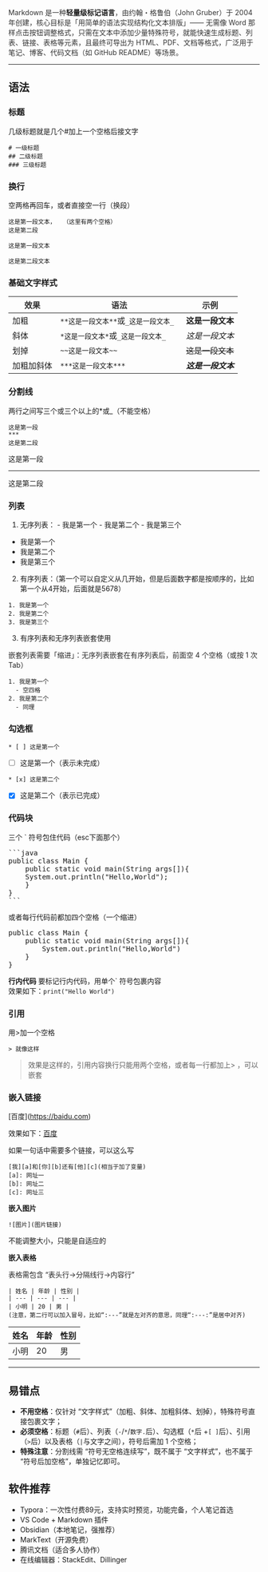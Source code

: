 <font style="color:rgba(0, 0, 0, 0.8);">Markdown 是一种</font>**轻量级标记语言**<font style="color:rgba(0, 0, 0, 0.8);">，由约翰・格鲁伯（John Gruber）于 2004 年创建，核心目标是「用简单的语法实现结构化文本排版」—— 无需像 Word 那样点击按钮调整格式，只需在文本中添加少量特殊符号，就能快速生成标题、列表、链接、表格等元素，且最终可导出为 HTML、PDF、文档等格式，广泛用于笔记、博客、代码文档（如 GitHub README）等场景。</font>

---

## 语法
### 标题
几级标题就是几个#加上一个空格后接文字

```plain
# 一级标题
## 二级标题
### 三级标题
```

### 换行
空两格再回车，或者直接空一行（换段）

```plain
这是第一段文本，  （这里有两个空格）
这是第二段
```

```plain
这是第一段文本

这是第二段文本
```

### 基础文字样式
| <font style="color:rgba(0, 0, 0, 0.8);"> 效果 </font> | <font style="color:rgba(0, 0, 0, 0.8);"> 语法 </font> | <font style="color:rgba(0, 0, 0, 0.8);"> 示例 </font> |
| --- | --- | --- |
| 加粗 | `**这是一段文本**`或`_这是一段文本_ ` | **这是一段文本** |
| 斜体 | `*这是一段文本*`或`_这是一段文本_` | _这是一段文本_ |
| 划掉 | `~~这是一段文本~~` | ~~这是一段文本~~ |
| 加粗加斜体 | `***这是一段文本***` | _**这是一段文本**_ |


### 分割线
两行之间写三个或三个以上的*或_（不能空格）

```plain
这是第一段
***
这是第二段
```

这是第一段

---

这是第二段

### 列表
1. 无序列表：
\- 我是第一个
\- 我是第二个
\- 我是第三个

+ 我是第一个
+ 我是第二个
+ 我是第三个

2. 有序列表：（第一个可以自定义从几开始，但是后面数字都是按顺序的，比如第一个从4开始，后面就是5678）

```plain
1. 我是第一个
2. 我是第二个
3. 我是第三个
```

3. 有序列表和无序列表嵌套使用

<font style="color:rgba(0, 0, 0, 0.85);">嵌套列表需要「缩进」：无序列表嵌套在有序列表后，前面空 4 个空格（或按 1 次 Tab）</font>

```plain
1. 我是第一个
  - 空四格
2. 我是第二个
  - 同理
```

### 勾选框
`* [ ] 这是第一个`

- [ ] 这是第一个（表示未完成）

`* [x] 这是第二个`

- [x] 这是第二个（表示已完成）

### 代码块
三个 \` 符号包住代码（esc下面那个）
<pre>
```java
public class Main {
	public static void main(String args[]){
	System.out.println("Hello,World");
	}
}
```
</pre>


或者每行代码前都加四个空格（一个缩进）
<pre>
public class Main {
    public static void main(String args[]){
        System.out.println("Hello,World")
    }
}
</pre>

**行内代码**
要标记行内代码，用单个\` 符号包裹内容  
效果如下：`print("Hello World")` 

### 引用
用>加一个空格

`> 就像这样`

> 效果是这样的，引用内容换行只能用两个空格，或者每一行都加上> ，可以嵌套
>

### 嵌入链接
\[百度](https://baidu.com)

效果如下：[百度](https://baidu.com)

如果一句话中需要多个链接，可以这么写

```plain
[我][a]和[你][b]还有[他][c](相当于加了变量)
[a]: 网址一
[b]: 网址二
[c]: 网址三
```

**嵌入图片**

`![图片](图片链接)`

不能调整大小，只能是自适应的

**嵌入表格**

<font style="color:rgba(0, 0, 0, 0.85);">表格需包含 “表头行→分隔线行→内容行”</font>

```plain
| 姓名 | 年龄 | 性别 |
| --- | --- | --- |
| 小明 | 20 | 男 |
(注意，第二行可以加入冒号，比如“:---”就是左对齐的意思，同理“:---:”是居中对齐)
```

|  姓名  |  年龄  |  性别  |
| --- | --- | --- |
| 小明 | 20 | 男 |


****

## 易错点
+ **不用空格**：仅针对 “文字样式”（加粗、斜体、加粗斜体、划掉），特殊符号直接包裹文字；
+ **必须空格**：标题（`#`后）、列表（`-`/`*`/`数字.`后）、勾选框（`*`后 +`[ ]`后）、引用（`>`后）以及表格（`|`与文字之间），符号后需加 1 个空格；
+ **特殊注意**：分割线需 “符号无空格连续写”，既不属于 “文字样式”，也不属于 “符号后加空格”，单独记忆即可。

## 软件推荐
+ Typora：一次性付费89元，支持实时预览，功能完备，个人笔记首选
+ VS Code + Markdown 插件
+ Obsidian（本地笔记，强推荐）
+ MarkText（开源免费）
+ 腾讯文档（适合多人协作）
+ 在线编辑器：StackEdit、Dillinger

